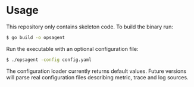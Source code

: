 # Usage

This repository only contains skeleton code. To build the binary run:

```bash
$ go build -o opsagent
```

Run the executable with an optional configuration file:

```bash
$ ./opsagent -config config.yaml
```

The configuration loader currently returns default values. Future versions will
parse real configuration files describing metric, trace and log sources.
